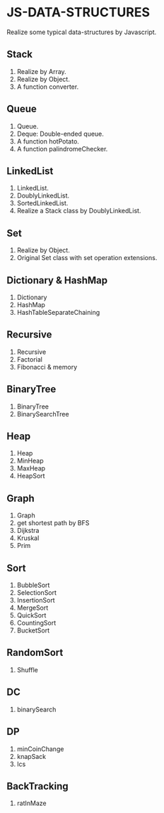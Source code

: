 # JS-DATA-STRUCTURES
Realize some typical data-structures by Javascript.

## Stack
1. Realize by Array.
2. Realize by Object.
3. A function converter.

## Queue
1. Queue.
2. Deque: Double-ended queue.
3. A function hotPotato.
4. A function palindromeChecker.

## LinkedList
1. LinkedList.
2. DoublyLinkedList.
3. SortedLinkedList.
4. Realize a Stack class by DoublyLinkedList.

## Set
1. Realize by Object.
2. Original Set class with set operation extensions.

## Dictionary & HashMap
1. Dictionary
2. HashMap
3. HashTableSeparateChaining

## Recursive
1. Recursive
2. Factorial
3. Fibonacci & memory

## BinaryTree
1. BinaryTree
2. BinarySearchTree

## Heap
1. Heap
2. MinHeap
3. MaxHeap
4. HeapSort

## Graph
1. Graph
2. get shortest path by BFS
3. Dijkstra
4. Kruskal
5. Prim

## Sort
1. BubbleSort
2. SelectionSort
3. InsertionSort
4. MergeSort
5. QuickSort
6. CountingSort
7. BucketSort

## RandomSort
1. Shuffle

## DC
1. binarySearch

## DP
1. minCoinChange
2. knapSack
3. lcs

## BackTracking
1. ratInMaze

